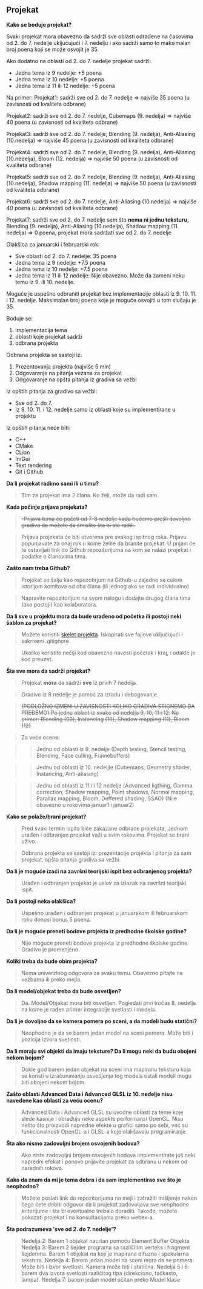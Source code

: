 ## Projekat

**Kako se boduje projekat?**

Svaki projekat mora obavezno da sadrži sve oblasti odrađene na časovima
od 2. do 7. nedelje uključujući i 7. nedelju i ako sadrži samo to maksimalan
broj poena koji se može osvojit je 35.

Ako dodatno na oblasti od 2. do 7. nedelje projekat sadrži:
 + Jedna tema iz 9 nedelje: +5 poena
 + Jedna tema iz 10 nedelje: +5 poena
 + Jedna tema iz 11 ili 12 nedelje: +5 poena

 Na primer:
 Projekat1: sadrži sve od 2. do 7. nedelje => najviše 35 poena (u
zavisnosti od kvaliteta odbrane)

 Projekat2: sadrži sve od 2. do 7. nedelje, Cubemaps (9. nedelja) =>
najviše 40 poena (u zavisnosti od kvaliteta odbrane)

 Projekat3: sadrži sve od 2. do 7. nedelje, Blending (9. nedelja),
Anti-Aliasing (10.nedelja) => najviše 45 poena (u zavisnosti od
kvaliteta odbrane)

 Projekat4: sadrži sve od 2. do 7. nedelje, Blending (9. nedelja),
Anti-Aliasing (10.nedelja), Bloom (12. nedelja) => najviše 50 poena
(u zavisnosti od kvaliteta odbrane)

 Projekat5: sadrži sve od 2. do 7. nedelje, Blending (9. nedelja),
Anti-Aliasing (10.nedelja), Shadow mapping (11. nedelja) => najviše
50 poena (u zavisnosti od kvaliteta odbrane)

 Projekat6: sadrži sve od 2. do 7. nedelje, 
Anti-Aliasing (10.nedelja) => najviše 40 poena (u zavisnosti od
kvaliteta odbrane)

 Projekat7: sadrži sve od 2. do 7. nedelje sem što **nema ni jednu
teksturu**, Blending (9. nedelja), Anti-Aliasing (10.nedelja), Shadow
mapping (11. nedelja) => 0 poena, projekat mora sadržati sve od 2. do 7. nedelje

Olakšica za januarski i februarski rok:
 + Sve oblasti od 2. do 7. nedelje: 35 poena
 + Jedna tema iz 9 nedelje: +7.5 poena
 + Jedna tema iz 10 nedelje: +7.5 poena
 + Jedna tema iz 11 ili 12 nedelje: Nije obavezno. Može da zameni neku temu iz 9. ili 10. nedelje.

Moguće je uspešno odbraniti projekat bez implementacije oblasti iz 9. 10. 11. i 12. nedelje. Maksimalan broj poena koje je moguće osvojiti u
tom slučaju je 35.

Boduje se:
 1. implementacija tema
 2. oblasti koje projekat sadrži
 3. odbrana projekta

Odbrana projekta se sastoji iz:
 1. Prezentovanja projekta (najviše 5 min)
 2. Odgovaranje na pitanja vezana za projekat
 3. Odgovaranje na opšta pitanja iz gradiva sa vežbi

Iz opštih pitanja za gradivo sa vežbi:
* Sve od 2. do 7. 
* Iz 9. 10. 11. i 12. nedelje samo iz oblasti koje su implementirane u projektu

Iz opštih pitanja neće biti:
* C++
* CMake
* CLion
* ImGui
* Text rendering
* Git i Github

**Da li projekat radimo sami ili u timu?**

> Tim za projekat ima 2 člana. Ko želi, može da radi sam.

**Kada počinje prijava projekata?**

> ~~-Prijava tema će početi od 7-8 nedelje kada budemo prešli dovoljno gradiva da možete da smislite šta bi ste radili.~~

> Prijava projekata će biti otvorena pre svakog ispitnog roka. Prijavu popunjavate za onaj rok u kome želite da branite projekat. 
U prijavi će te ostavljati link do Github repozitorijuma na kom se nalazi projekat i podatke o članovima tima.

**Zašto nam treba Github?**

> Projekat se šalje kao repozotirjum na Github-u zajedno sa celom istorijom komitova od oba člana (ili jednog ako se radi individualno)

> Napravite repozitorijum na svom nalogu i dodajte drugog člana tima (ako postoji) kao kolaboratora.


**Da li sve u projektu mora da bude urađeno od početka ili postoji neki šablon za projekat?**

> Možete koristiti [skelet projekta](https://github.com/matf-racunarska-grafika/project_base). Iskopirati sve fajlove uključujući i sakriveni .gitignore

> Ukoliko koristite nečiji kod obavezno navesti početak i kraj, i odakle je kod preuzet. 

**Šta sve mora da sadrži projekat?**
> Projekat **mora** da sadrži **sve** iz prvih 7 nedelja. 

> Gradivo iz 8 nedelje je pomoć za izradu i debagovanje. 

> ~~(PODLOŽNO IZMENI U ZAVISNOSTI KOLIKO GRADIVA STIGNEMO DA PREĐEMO) Po jednu oblast iz svake od nedelja 9, 10, 11 i 12. Na primer: Blending (09), Instancing (10),
Shadow mapping (11), Bloom (12)~~

> Za veće ocene: 

>> Jednu od oblasti iz 9. nedelje (Depth testing, Stencil testing, Blending, Face culling, Framebuffers)

>> Jednu od oblasti iz 10. nedeljle (Cubemaps, Geometry shader, Instancing, Anti-aliasing)

>> Jednu od oblasti iz 11 ili 12 nedelje (Advanced ligthing, Gamma correction, Shadow mapping, Point shadows, Normal mapping, Parallax mapping, Bloom, Deffered shading, SSAO) (Nije obavezno u rokovima januar1 i januar2)


**Kako se polaže/brani projekat?**

> Pred svaki termin ispita biće zakazane odbrane projekata. Jednom urađen i odbranjen projekat važi u svim rokovima. Projekat se brani uživo.

> Odbrana projekta se sastoji iz: prezentacije projekta i pitanja za sam projekat, opšta pitanja gradiva sa vežbi.


**Da li je moguće izaći na završni teorijski ispit bez odbranjenog projekta?**

> Urađen i odbranjen projekat je uslov za izlazak na završni teorijski ispit.

**Da li postoji neka olakšica?**

> Uspešno urađen i odbranjen projekat u januarskom ili februarskom roku donosi bonus 5 poena.

**Da li je moguće preneti bodove projekta iz predhodne školske godine?**

> Nije moguće preneti bodove projekta iz predhodne školske godine. Gradivo je promenjeno.

**Koliki treba da bude obim projekta?**

> Nema univerzlnog odgovora za svaku temu. Obavezno pitajte na vežbama ili preko mejla.

**Da li model/objekat treba da bude osvetljen?**

> Da. Model/Objekat mora biti osvetljen. Pogledati prvi tročas 8. nedelje na kome je rađen primer integracije svetlosti i modela.

**Da li je dovoljno da se kamera pomera po sceni, a da modeli budu statični?**

> Neophodno je da se barem jedan model na sceni pomera. Može biti i pozicija izvora svetlosti. 

**Da li moraju svi objekti da imaju teksture? Da li mogu neki da budu obojeni nekom bojom?**

> Dokle god barem jedan objekat na sceni ima mapiranu teksturu koja se koristi u izračunavanju osvetljenja tog modela ostali modeli mogu biti obojeni nekom bojom.

**Zašto oblasti Advanced Data i Advanced GLSL iz 10. nedelje nisu navedene kao oblasti za veću ocenu?**

> Advanced Data i Advanced GLSL su uvodne oblasti za teme koje slede kasnije i obrađuju neke aspekte performansi OpenGL. Nisu nešto što proizvodi napredne efekte u grafici samo po sebi, već su funkcionalnosti OpenGL-a i GLSL-a koje olakšavaju programiranje.


**Šta ako nismo zadovoljni brojem osvojenih bodova?**
> Ako niste zadovoljni brojem osvojenih bodova implementirate još neki napredni efekat i ponovo
prijavite projekat za odbranu u nekom od narednih rokova.

**Kako da znam da mi je tema dobra i da sam implementirao sve što je neophodno?**
> Možete poslati link do repozitorijuma na mejl i zatražiti mišljenje nakon čega ćete dobiti odgovor da li projekat zadovoljava sve neophodne kriterijume i šta bi eventualno trebalo doraditi. Takođe, možete pokazati projekat i na konsultacijama preko webex-a.

**Šta podrazumeva 'sve od 2. do 7. nedelje'?**
> Nedelja 2: Barem 1 objekat nacrtan pomoću Element Buffer Objekta
> Nedelja 3: Barem 2 šejder programa sa različitim verteks i fragment šejderima. Barem 1 objekat na koji je mapirana difuzna i spekularna tekstura. 
> Nedelja 4: Barem jedan model na sceni mora da se pomera. Može biti i izvor svetlosti. Kamera može biti i statična.
> Nedelja 5 i 6: barem dva izvora svetlosti različitog tipa (direkciono, tačkasto, lampa). 
> Nedelja 7: barem jedan model učitan preko Model klase

